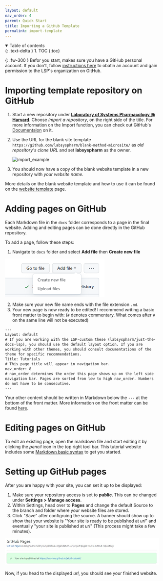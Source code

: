 ```yaml
---
layout: default
nav_order: 4
parent: Quick Start
title: Importing a GitHub Template
permalink: import-template
---
```

<details open markdown="block">
  <summary>
    Table of contents
  </summary>
  {: .text-delta }
1. TOC
{:toc}
</details>

{: .fw-300 }
Befor you start, makes sure you have a GitHub personal account. If you don't, follow [instructions here](../beforestart/before-start.md#github-account-setup) to obatin an account and gain permission to the LSP's organization on GitHub.

# Importing template repository on GitHub

1. Start a new repository under [**Laboratory of Systems Pharmacology @ Harvard**](https://github.com/labsyspharm). Choose _Import a repository_, on the right side of the title. For more information on the Import function, you can check out GitHub's [Documentaion](https://docs.github.com/en/github/importing-your-projects-to-github/importing-source-code-to-github/importing-a-repository-with-github-importer) on it.
2. Use the URL for the blank site template `https://github.com/labsyspharm/blank-method-microsite/` as _old repository's clone URL_ and set **labsyspharm** as the owner.

    <img src="images/import-screenshot.PNG" alt="import_example" width="700"/>

3. You should now have a copy of the blank website template in a new repository with *your website name*. 

More details on the blank website template and how to use it can be found on the [website template](./website-template/) page.

# Adding pages on GitHub

Each Markdown file in the `docs` folder corresponds to a page in the final website. Adding and editing pages can be done directly in the GitHub repository. 

To add a page, follow these steps:

1. Navigate to `docs` folder and select **Add file** then **Create new file**

![screenshot of adding a page](../assets/images/add-page.png)

2. Make sure your new file name ends with the file extension `.md`. 
3. Your new page is now ready to be edited! I recommend writing a basic front matter to begin with: (`#` denotes commentary. What comes after `#` on the same line will not be executed)

```
---
Layout: default
# If you are working with the LSP-custom these (labsyspharm/just-the-docs-lsp), you should use the default layout option. If you are working with other themes, you should consult documentations of the theme for specific recommendations.
Title: Tutorials
# This page title will appear in navigation bar.
nav_order: 8
# nav_order determines the order this page shows up on the left side navigation bar. Pages are sorted from low to high nav_order. Numbers do not have to be consecutive.
---
```
Your other content should be written in Markdown below the `---` at the bottom of the front matter. More information on the front matter can be found [here](./yaml).

# Editing pages on GitHub

To edit an existing page, open the markdown file and start editing it by clicking the _pencil_ icon in the top right tool bar. This tutorial website includes some [Markdown basic syntax](./markdown-basic) to get you started.

# Setting up GitHub pages

After you are happy with your site, you can set it up to be displayed:
1. Make sure your repository access is set to **public**. This can be changed under **Settings > Manage access**.
2. Within Settings, head over to **Pages** and change the default Source to the branch and folder where your website files are stored.
3. Click "Save" after configruing the source. A banner should show up to show that your website is "Your site is ready to be published at *url*" and eventually "your site is published at *url*" (This process might take a few minutes).

![screenshot of banner](../images/ghpages-setup.jpg)

Now, if you head to the displayed *url*, you should see your finished website. 
